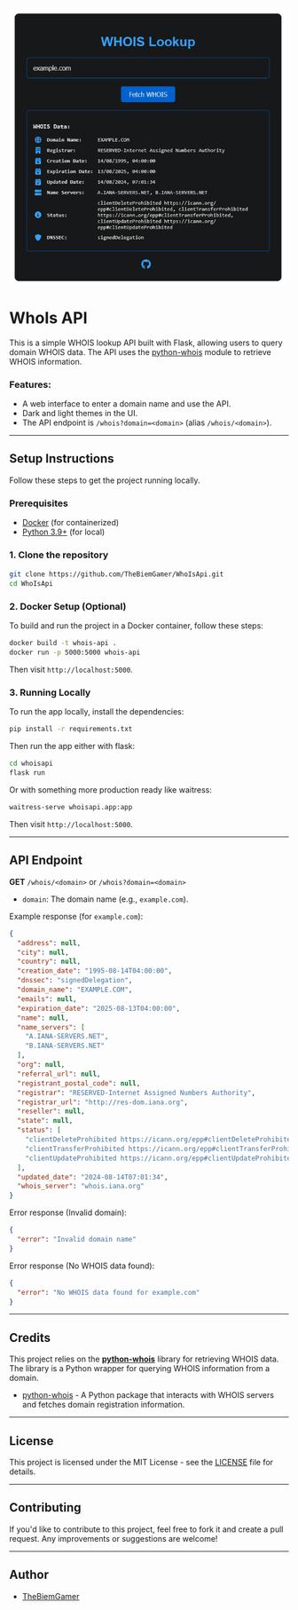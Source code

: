 <img src="/assets/WhoIs.png" alt="WhoIs API" width="500">

# WhoIs API

This is a simple WHOIS lookup API built with Flask, allowing users to query domain WHOIS data. The API uses the [python-whois](https://pypi.org/project/python-whois/) module to retrieve WHOIS information.

### Features:
- A web interface to enter a domain name and use the API.
- Dark and light themes in the UI.
- The API endpoint is `/whois?domain=<domain>` (alias `/whois/<domain>`).

---

## Setup Instructions

Follow these steps to get the project running locally.

### Prerequisites
- [Docker](https://www.docker.com/) (for containerized)
- [Python 3.9+](https://www.python.org/) (for local)

### 1. Clone the repository

```bash
git clone https://github.com/TheBiemGamer/WhoIsApi.git
cd WhoIsApi
```

### 2. Docker Setup (Optional)

To build and run the project in a Docker container, follow these steps:

```bash
docker build -t whois-api .
docker run -p 5000:5000 whois-api
```

Then visit `http://localhost:5000`.

### 3. Running Locally

To run the app locally, install the dependencies:

```bash
pip install -r requirements.txt
```

Then run the app either with flask:

```bash
cd whoisapi
flask run
```

Or with something more production ready like waitress:

```bash
waitress-serve whoisapi.app:app
```

Then visit `http://localhost:5000`.

---

## API Endpoint

**GET** `/whois/<domain>` or `/whois?domain=<domain>`

- `domain`: The domain name (e.g., `example.com`).

Example response (for `example.com`):

```json
{
  "address": null,
  "city": null,
  "country": null,
  "creation_date": "1995-08-14T04:00:00",
  "dnssec": "signedDelegation",
  "domain_name": "EXAMPLE.COM",
  "emails": null,
  "expiration_date": "2025-08-13T04:00:00",
  "name": null,
  "name_servers": [
    "A.IANA-SERVERS.NET",
    "B.IANA-SERVERS.NET"
  ],
  "org": null,
  "referral_url": null,
  "registrant_postal_code": null,
  "registrar": "RESERVED-Internet Assigned Numbers Authority",
  "registrar_url": "http://res-dom.iana.org",
  "reseller": null,
  "state": null,
  "status": [
    "clientDeleteProhibited https://icann.org/epp#clientDeleteProhibited",
    "clientTransferProhibited https://icann.org/epp#clientTransferProhibited",
    "clientUpdateProhibited https://icann.org/epp#clientUpdateProhibited"
  ],
  "updated_date": "2024-08-14T07:01:34",
  "whois_server": "whois.iana.org"
}
```

Error response (Invalid domain):

```json
{
  "error": "Invalid domain name"
}
```

Error response (No WHOIS data found):

```json
{
  "error": "No WHOIS data found for example.com"
}
```

---

## Credits

This project relies on the **[python-whois](https://pypi.org/project/python-whois/)** library for retrieving WHOIS data. The library is a Python wrapper for querying WHOIS information from a domain.

- [python-whois](https://pypi.org/project/python-whois/) - A Python package that interacts with WHOIS servers and fetches domain registration information.

---

## License

This project is licensed under the MIT License - see the [LICENSE](LICENSE) file for details.

---

## Contributing

If you'd like to contribute to this project, feel free to fork it and create a pull request. Any improvements or suggestions are welcome!

---

## Author

- [TheBiemGamer](https://github.com/TheBiemGamer)
